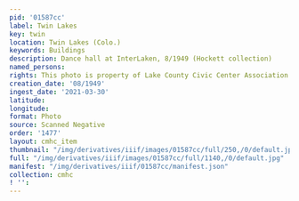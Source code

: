 ```yaml
---
pid: '01587cc'
label: Twin Lakes
key: twin
location: Twin Lakes (Colo.)
keywords: Buildings
description: Dance hall at InterLaken, 8/1949 (Hockett collection)
named_persons: 
rights: This photo is property of Lake County Civic Center Association.
creation_date: '08/1949'
ingest_date: '2021-03-30'
latitude: 
longitude: 
format: Photo
source: Scanned Negative
order: '1477'
layout: cmhc_item
thumbnail: "/img/derivatives/iiif/images/01587cc/full/250,/0/default.jpg"
full: "/img/derivatives/iiif/images/01587cc/full/1140,/0/default.jpg"
manifest: "/img/derivatives/iiif/01587cc/manifest.json"
collection: cmhc
! '': 
---
```

